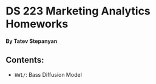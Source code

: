# DS 223 Marketing Analytics Homeworks
#### By Tatev Stepanyan

## Contents:

- `HW1/`: Bass Diffusion Model
